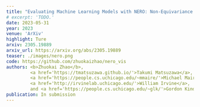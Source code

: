 ```yaml
---
title: "Evaluating Machine Learning Models with NERO: Non-Equivariance Revealed on Orbits"
# excerpt: 'TODO.'
date: 2023-05-31
year: 2023
venue: 'ArXiv'
highlight: Ture
arxiv: 2305.19889
arxiv_url: https://arxiv.org/abs/2305.19889
teaser: ./images/nero.png
code: https://github.com/zhuokaizhao/nero_vis
authors: <b>Zhuokai Zhao</b>,
         <a href='https://tmatsuzawa.github.io/'>Takumi Matsuzawa</a>,
         <a href='https://people.cs.uchicago.edu/~mmaire/'>Michael Maire</a>,
         <a href='http://irvinelab.uchicago.edu/'>William Irvine</a>,
         and <a href='https://people.cs.uchicago.edu/~glk/'>Gordon Kindlmann</a>
publication: In submission
---
```

